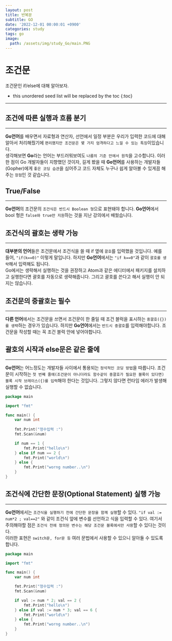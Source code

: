 ```yaml
---
layout: post
title: 반복문
subtitle: GO
date: '2022-12-01 00:00:01 +0900'
categories: study
tags: go
image:
  path: /assets/img/study_Go/main.PNG
---
```


# 조건문
조건문인 if/else에 대해 알아보자.

<!--more-->

* this unordered seed list will be replaced by the toc
{:toc}

<hr/>

## 조건에 따른 실행과 흐름 분기
---
**Go언어**를 배우면서 자료형과 연산자, 선언에서 일정 부분은 우리가 입력한 코드에 대해 알아서 처리해줬기에 `편리했지만 조건문은 몇 가지 엄격하다고 느낄 수 있는 특징`이있습니다. <br>
생각해보면 **Go**라는 언어는 부드러워보여도 `나름의 기준 안에서 원칙`을 고수합니다. 
이러한 점이 Go 개발자들이 지향했던 것이자, 길게 봤을 때 **Go언어**를 사용하는 개발자들(Gopher)에게 
`좋은 코딩 습관`을 심어주고 코드 자체도 누구나 쉽게 알아볼 수 있게끔 해주는 `장점`인 것 같습니다. <br>

## True/False
---
**Go언어**의 조건문의 `조건식은 반드시 Boolean 형`으로 표현돼야 합니다. 
**Go언어**에서 bool 형은 `false와 true만 지원`하는 것을 지난 강의에서 배웠습니다. <br>

## 조건식의 괄호는 생략 가능
---
**대부분의 언어**들은 조건문에서 조건식을 쓸 때 if 옆에 `괄호`를 입력했을 것입니다. 
예를 들어, `"if(k==0)"` 이렇게 말입니다. 하지만 **Go언어**에서는 `"if k==0"`과 같이 `괄호를 생략`해서 입력해도 됩니다. <br>
Go에서는 생략해서 실행하는 것을 권장하고 Atom과 같은 에디터에서 패키지를 설치하고 실행한다면 괄호를 자동으로 생략해줍니다. 그리고 괄호를 쓴다고 해서 실행이 안 되지는 않습니다. <br>

## 조건문의 중괄호는 필수
---
**다른 언어**에서는 조건문을 쓰면서 조건문이 한 줄일 때 조건 블럭을 표시하는 `중괄호({})를 생략`하는 경우가 있습니다. 하지만 **Go언어**에서는 `반드시 중괄호`를 입력해야합니다. 
조건문을 작성할 때는 꼭 조건 블럭 안에 넣어야합니다. <br>

## 괄호의 시작과 else문은 같은 줄에
---
**Go언어**는 어느정도는 개발자들 사이에서 통용되는 `정석적인 코딩 방법`을 따릅니다.
조건문이 시작하는 `첫 번째 줄에(조건문이 아니더라도 함수같이 중괄호가 필요한 블록이 있다면) 블록 시작 브레이스({)를 입력`해야 한다는 것입니다. 그렇지 않다면 런타임 에러가 발생해 실행할 수 없습니다. <br>
```go
package main

import "fmt"

func main() {
	var num int
	
	fmt.Print("정수입력 :")
	fmt.Scan(&num)

	if num == 1 {
		fmt.Print("hello\n")
	} else if num == 2 {
		fmt.Print("world\n")
	} else {
		fmt.Print("worng number..\n")
	}
}
```

## 조건식에 간단한 문장(Optional Statement) 실행 가능
---
**Go언어**에서는 `조건식을 실행하기 전에 간단한 문장을 함께 실행`할 수 있다. 
`"if val := num*2 ; val==2"` 와 같이 조건식 앞에 변수를 선언하고 식을 입력할 수 있다. 
여기서 주의해야할 점은 `조건식 전에 정의된 변수는 해당 조건문 블록에서만 사용`할 수 있다는 것이다. <br>
이러한 표현은 `switch문, for문 등` 여러 문법에서 사용할 수 있으니 알아둘 수 있도록 합니다. <br>
```go
package main

import "fmt"

func main() {
	var num int

	fmt.Print("정수입력 :")
	fmt.Scan(&num)

	if val := num * 2; val == 2 {
		fmt.Print("hello\n")
	} else if val := num * 3; val == 6 {
		fmt.Print("world\n")
	} else {
		fmt.Print("worng number..\n")
	}
}
```